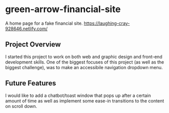 # green-arrow-financial-site
A home page for a fake financial site.
https://laughing-cray-928646.netlify.com/

## Project Overview
I started this project to work on both web and graphic design and front-end development skills. One of the biggest focuses of this project (as well as the biggest challenge), was to make an accessibile navigation dropdown menu.

## Future Features
I would like to add a chatbot/toast window that pops up after a certain amount of time as well as implement some ease-in transitions to the content on scroll down.


